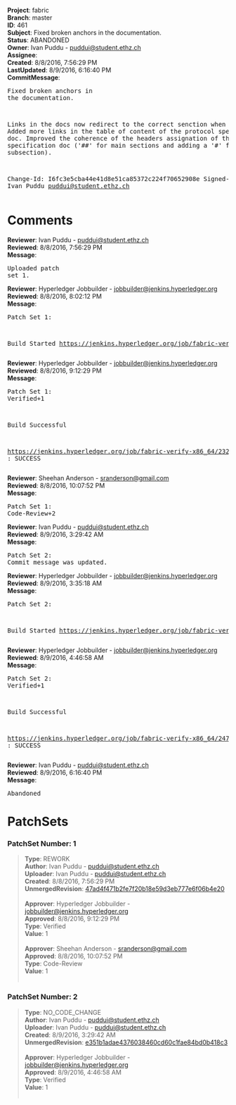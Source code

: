<strong>Project</strong>: fabric<br><strong>Branch</strong>: master<br><strong>ID</strong>: 461<br><strong>Subject</strong>: Fixed broken anchors in the documentation.<br><strong>Status</strong>: ABANDONED<br><strong>Owner</strong>: Ivan Puddu - puddui@student.ethz.ch<br><strong>Assignee</strong>:<br><strong>Created</strong>: 8/8/2016, 7:56:29 PM<br><strong>LastUpdated</strong>: 8/9/2016, 6:16:40 PM<br><strong>CommitMessage</strong>:<br><pre>Fixed broken anchors in the documentation.

Links in the docs now redirect to the correct senction when clicked.
Added more links in the table of content of the protocol specification doc.
Improved the coherence of the headers assignation of the protocol specification
doc ('##' for main sections and adding a '#' for any inner subsection).

Change-Id: I6fc3e5cba44e41d8e51ca85372c224f70652908e
Signed-off-by: Ivan Puddu <puddui@student.ethz.ch>
</pre><h1>Comments</h1><strong>Reviewer</strong>: Ivan Puddu - puddui@student.ethz.ch<br><strong>Reviewed</strong>: 8/8/2016, 7:56:29 PM<br><strong>Message</strong>: <pre>Uploaded patch set 1.</pre><strong>Reviewer</strong>: Hyperledger Jobbuilder - jobbuilder@jenkins.hyperledger.org<br><strong>Reviewed</strong>: 8/8/2016, 8:02:12 PM<br><strong>Message</strong>: <pre>Patch Set 1:

Build Started https://jenkins.hyperledger.org/job/fabric-verify-x86_64/232/</pre><strong>Reviewer</strong>: Hyperledger Jobbuilder - jobbuilder@jenkins.hyperledger.org<br><strong>Reviewed</strong>: 8/8/2016, 9:12:29 PM<br><strong>Message</strong>: <pre>Patch Set 1: Verified+1

Build Successful 

https://jenkins.hyperledger.org/job/fabric-verify-x86_64/232/ : SUCCESS</pre><strong>Reviewer</strong>: Sheehan Anderson - sranderson@gmail.com<br><strong>Reviewed</strong>: 8/8/2016, 10:07:52 PM<br><strong>Message</strong>: <pre>Patch Set 1: Code-Review+2</pre><strong>Reviewer</strong>: Ivan Puddu - puddui@student.ethz.ch<br><strong>Reviewed</strong>: 8/9/2016, 3:29:42 AM<br><strong>Message</strong>: <pre>Patch Set 2: Commit message was updated.</pre><strong>Reviewer</strong>: Hyperledger Jobbuilder - jobbuilder@jenkins.hyperledger.org<br><strong>Reviewed</strong>: 8/9/2016, 3:35:18 AM<br><strong>Message</strong>: <pre>Patch Set 2:

Build Started https://jenkins.hyperledger.org/job/fabric-verify-x86_64/247/</pre><strong>Reviewer</strong>: Hyperledger Jobbuilder - jobbuilder@jenkins.hyperledger.org<br><strong>Reviewed</strong>: 8/9/2016, 4:46:58 AM<br><strong>Message</strong>: <pre>Patch Set 2: Verified+1

Build Successful 

https://jenkins.hyperledger.org/job/fabric-verify-x86_64/247/ : SUCCESS</pre><strong>Reviewer</strong>: Ivan Puddu - puddui@student.ethz.ch<br><strong>Reviewed</strong>: 8/9/2016, 6:16:40 PM<br><strong>Message</strong>: <pre>Abandoned</pre><h1>PatchSets</h1><h3>PatchSet Number: 1</h3><blockquote><strong>Type</strong>: REWORK<br><strong>Author</strong>: Ivan Puddu - puddui@student.ethz.ch<br><strong>Uploader</strong>: Ivan Puddu - puddui@student.ethz.ch<br><strong>Created</strong>: 8/8/2016, 7:56:29 PM<br><strong>UnmergedRevision</strong>: [47ad4f471b2fe7f20b18e59d3eb777e6f06b4e20](https://github.com/hyperledger-gerrit-archive/fabric/commit/47ad4f471b2fe7f20b18e59d3eb777e6f06b4e20)<br><br><strong>Approver</strong>: Hyperledger Jobbuilder - jobbuilder@jenkins.hyperledger.org<br><strong>Approved</strong>: 8/8/2016, 9:12:29 PM<br><strong>Type</strong>: Verified<br><strong>Value</strong>: 1<br><br><strong>Approver</strong>: Sheehan Anderson - sranderson@gmail.com<br><strong>Approved</strong>: 8/8/2016, 10:07:52 PM<br><strong>Type</strong>: Code-Review<br><strong>Value</strong>: 1<br><br></blockquote><h3>PatchSet Number: 2</h3><blockquote><strong>Type</strong>: NO_CODE_CHANGE<br><strong>Author</strong>: Ivan Puddu - puddui@student.ethz.ch<br><strong>Uploader</strong>: Ivan Puddu - puddui@student.ethz.ch<br><strong>Created</strong>: 8/9/2016, 3:29:42 AM<br><strong>UnmergedRevision</strong>: [e351b1adae4376038460cd60c1fae84bd0b418c3](https://github.com/hyperledger-gerrit-archive/fabric/commit/e351b1adae4376038460cd60c1fae84bd0b418c3)<br><br><strong>Approver</strong>: Hyperledger Jobbuilder - jobbuilder@jenkins.hyperledger.org<br><strong>Approved</strong>: 8/9/2016, 4:46:58 AM<br><strong>Type</strong>: Verified<br><strong>Value</strong>: 1<br><br></blockquote>